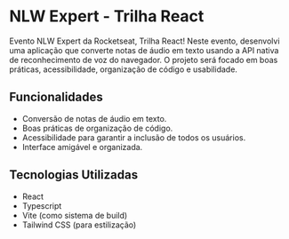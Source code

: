 # NLW Expert - Trilha React

Evento NLW Expert da Rocketseat, Trilha React! Neste evento, desenvolvi uma aplicação que converte notas de áudio em texto usando a API nativa de reconhecimento de voz do navegador. O projeto será focado em boas práticas, acessibilidade, organização de código e usabilidade.

## Funcionalidades

- Conversão de notas de áudio em texto.
- Boas práticas de organização de código.
- Acessibilidade para garantir a inclusão de todos os usuários.
- Interface amigável e organizada.

## Tecnologias Utilizadas

- React
- Typescript
- Vite (como sistema de build)
- Tailwind CSS (para estilização)
